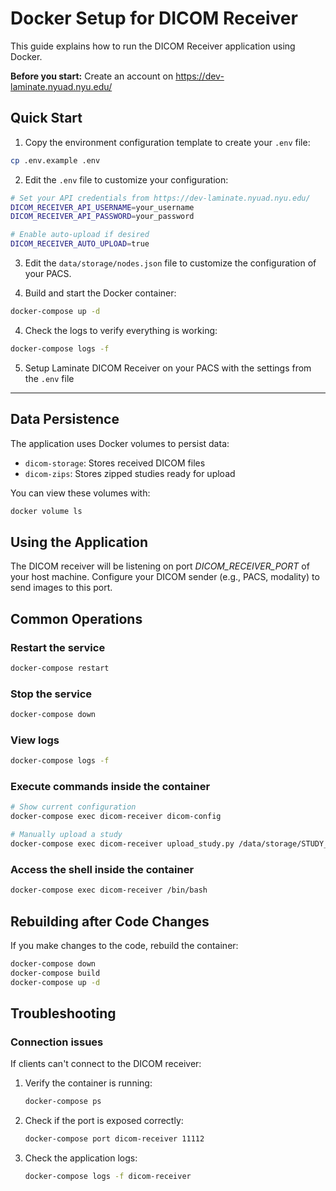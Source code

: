 # Docker Setup for DICOM Receiver

This guide explains how to run the DICOM Receiver application using Docker.

**Before you start:** Create an account on https://dev-laminate.nyuad.nyu.edu/

## Quick Start

1. Copy the environment configuration template to create your `.env` file:

```bash
cp .env.example .env
```

2. Edit the `.env` file to customize your configuration:

```bash
# Set your API credentials from https://dev-laminate.nyuad.nyu.edu/
DICOM_RECEIVER_API_USERNAME=your_username
DICOM_RECEIVER_API_PASSWORD=your_password

# Enable auto-upload if desired
DICOM_RECEIVER_AUTO_UPLOAD=true
```
3. Edit the `data/storage/nodes.json` file to customize the configuration of your PACS.

4. Build and start the Docker container:

```bash
docker-compose up -d
```

4. Check the logs to verify everything is working:

```bash
docker-compose logs -f
```

5. Setup Laminate DICOM Receiver on your PACS with the settings from the `.env` file



---

## Data Persistence

The application uses Docker volumes to persist data:

- `dicom-storage`: Stores received DICOM files
- `dicom-zips`: Stores zipped studies ready for upload

You can view these volumes with:

```bash
docker volume ls
```

## Using the Application

The DICOM receiver will be listening on port *DICOM_RECEIVER_PORT* of your host machine. Configure your DICOM sender (e.g., PACS, modality) to send images to this port.

## Common Operations

### Restart the service

```bash
docker-compose restart
```

### Stop the service

```bash
docker-compose down
```

### View logs

```bash
docker-compose logs -f
```

### Execute commands inside the container

```bash
# Show current configuration
docker-compose exec dicom-receiver dicom-config

# Manually upload a study
docker-compose exec dicom-receiver upload_study.py /data/storage/STUDY_UID
```

### Access the shell inside the container

```bash
docker-compose exec dicom-receiver /bin/bash
```

## Rebuilding after Code Changes

If you make changes to the code, rebuild the container:

```bash
docker-compose down
docker-compose build
docker-compose up -d
```

## Troubleshooting

### Connection issues

If clients can't connect to the DICOM receiver:

1. Verify the container is running:
   ```bash
   docker-compose ps
   ```

2. Check if the port is exposed correctly:
   ```bash
   docker-compose port dicom-receiver 11112
   ```

3. Check the application logs:
   ```bash
   docker-compose logs -f dicom-receiver
   ``` 
